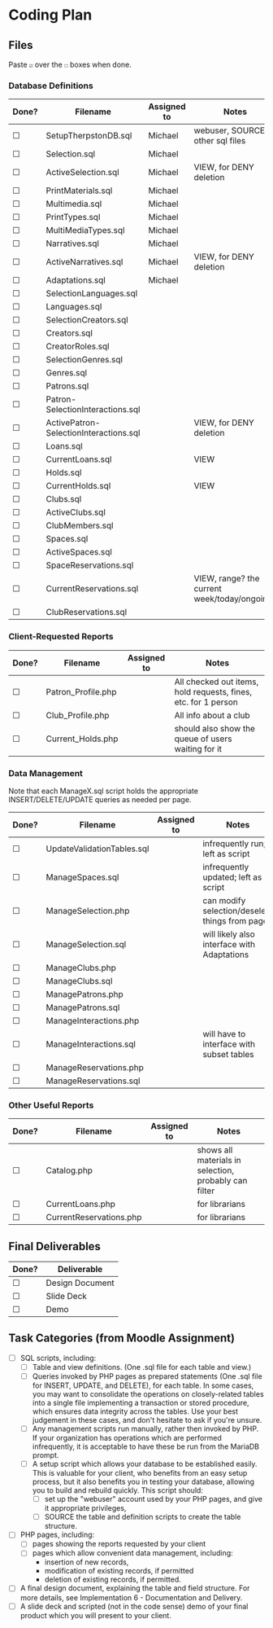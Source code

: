 # Coding Plan

## Files

Paste `☑` over the `☐` boxes when done.

### Database Definitions


| Done? | **Filename**                           | **Assigned to** | Notes                                        |
| ------- | ---------------------------------------- | ----------------- | ---------------------------------------------- |
| ☐    | SetupTherpstonDB.sql                   | Michael         | webuser, SOURCE other sql files              |
| ☐    | Selection.sql                          | Michael         |                                              |
| ☐    | ActiveSelection.sql                    | Michael         | VIEW, for DENY deletion                      |
| ☐    | PrintMaterials.sql                     | Michael         |                                              |
| ☐    | Multimedia.sql                         | Michael         |                                              |
| ☐    | PrintTypes.sql                         | Michael         |                                              |
| ☐    | MultiMediaTypes.sql                    | Michael         |                                              |
| ☐    | Narratives.sql                         | Michael         |                                              |
| ☐    | ActiveNarratives.sql                   | Michael         | VIEW, for DENY deletion                      |
| ☐    | Adaptations.sql                        | Michael         |                                              |
| ☐    | SelectionLanguages.sql                 |                 |                                              |
| ☐    | Languages.sql                          |                 |                                              |
| ☐    | SelectionCreators.sql                  |                 |                                              |
| ☐    | Creators.sql                           |                 |                                              |
| ☐    | CreatorRoles.sql                       |                 |                                              |
| ☐    | SelectionGenres.sql                    |                 |                                              |
| ☐    | Genres.sql                             |                 |                                              |
| ☐    | Patrons.sql                            |                 |                                              |
| ☐    | Patron-SelectionInteractions.sql       |                 |                                              |
| ☐    | ActivePatron-SelectionInteractions.sql |                 | VIEW, for DENY deletion                      |
| ☐    | Loans.sql                              |                 |                                              |
| ☐    | CurrentLoans.sql                       |                 | VIEW                                         |
| ☐    | Holds.sql                              |                 |                                              |
| ☐    | CurrentHolds.sql                       |                 | VIEW                                         |
| ☐    | Clubs.sql                              |                 |                                              |
| ☐    | ActiveClubs.sql                        |                 |                                              |
| ☐    | ClubMembers.sql                        |                 |                                              |
| ☐    | Spaces.sql                             |                 |                                              |
| ☐    | ActiveSpaces.sql                       |                 |                                              |
| ☐    | SpaceReservations.sql                  |                 |                                              |
| ☐    | CurrentReservations.sql                |                 | VIEW, range? the current week/today/ongoing? |
| ☐    | ClubReservations.sql                   |                 |                                              |

### Client-Requested Reports


| Done? | **Filename**       | **Assigned to** | Notes                                                          |
| ------- | -------------------- | ----------------- | ---------------------------------------------------------------- |
| ☐    | Patron_Profile.php |                 | All checked out items, hold requests, fines, etc. for 1 person |
| ☐    | Club_Profile.php   |                 | All info about a club                                          |
| ☐    | Current_Holds.php  |                 | should also show the queue of users waiting for it             |

### Data Management

Note that each ManageX.sql script holds the appropriate INSERT/DELETE/UPDATE queries as needed per page.


| Done? | **Filename**               | **Assigned to** | Notes                                          |
| ------- | ---------------------------- | ----------------- | ------------------------------------------------ |
| ☐    | UpdateValidationTables.sql |                 | infrequently run; left as script               |
| ☐    | ManageSpaces.sql           |                 | infrequently updated; left as script           |
| ☐    | ManageSelection.php        |                 | can modify selection/deselect things from page |
| ☐    | ManageSelection.sql        |                 | will likely also interface with Adaptations    |
| ☐    | ManageClubs.php            |                 |                                                |
| ☐    | ManageClubs.sql            |                 |                                                |
| ☐    | ManagePatrons.php          |                 |                                                |
| ☐    | ManagePatrons.sql          |                 |                                                |
| ☐    | ManageInteractions.php     |                 |                                                |
| ☐    | ManageInteractions.sql     |                 | will have to interface with subset tables      |
| ☐    | ManageReservations.php     |                 |                                                |
| ☐    | ManageReservations.sql     |                 |                                                |

### Other Useful Reports


| Done? | **Filename**            | **Assigned to** | Notes                                                 |
| ------- | ------------------------- | ----------------- | ------------------------------------------------------- |
| ☐    | Catalog.php             |                 | shows all materials in selection, probably can filter |
| ☐    | CurrentLoans.php        |                 | for librarians                                        |
| ☐    | CurrentReservations.php |                 | for librarians                                        |

## Final Deliverables


| Done? | **Deliverable** |
| ------- | ----------------- |
| ☐    | Design Document |
| ☐    | Slide Deck      |
| ☐    | Demo            |

## Task Categories (from Moodle Assignment)

- [ ] SQL scripts, including:
  - [ ] Table and view definitions. (One .sql file for each table and view.)
  - [ ] Queries invoked by PHP pages as prepared statements (One .sql file for INSERT, UPDATE, and DELETE), for each table. In some cases, you may want to consolidate the operations on closely-related tables into a single file implementing a transaction or stored procedure, which ensures data integrity across the tables. Use your best judgement in these cases, and don't hesitate to ask if you're unsure.
  - [ ] Any management scripts run manually, rather then invoked by PHP. If your organization has operations which are performed infrequently, it is acceptable to have these be run from the MariaDB prompt.
  - [ ] A setup script which allows your database to be established easily. This is valuable for your client, who benefits from an easy setup process, but it also benefits you in testing your database, allowing you to build and rebuild quickly. This script should:
    - [ ] set up the "webuser" account used by your PHP pages, and give it appropriate privileges,
    - [ ] SOURCE the table and definition scripts to create the table structure.
- [ ] PHP pages, including:
  - [ ] pages showing the reports requested by your client
  - [ ] pages which allow convenient data management, including:
    - insertion of new records,
    - modification of existing records, if permitted
    - deletion of existing records, if permitted.
- [ ] A final design document, explaining the table and field structure. For more details, see Implementation 6 - Documentation and Delivery.
- [ ] A slide deck and scripted (not in the code sense) demo of your final product which you will present to your client.
